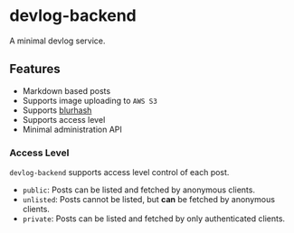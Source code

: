 # devlog-backend

A minimal devlog service.

## Features

-   Markdown based posts
-   Supports image uploading to `AWS S3`
-   Supports [blurhash](https://blurha.sh)
-   Supports access level
-   Minimal administration API

### Access Level

`devlog-backend` supports access level control of each post.

-   `public`: Posts can be listed and fetched by anonymous clients.
-   `unlisted`: Posts cannot be listed, but **can** be fetched by anonymous clients.
-   `private`: Posts can be listed and fetched by only authenticated clients.
